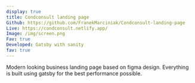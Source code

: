 ```yaml
---
display: true
title: Condconsult landing page
Github: https://github.com/FranekMarciniak/Condconsult-landing-page
Live: https://condconsult.netlify.app/
Image: /img/screen.png
Fav: true
Developed: Gatsby with sanity
fav: true
---
```

Modern looking business landing page based on figma design. Everything is built using gatsby for the best performance possible.